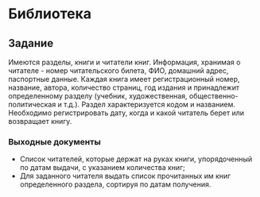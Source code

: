 # Библиотека

## Задание

Имеются разделы, книги и читатели книг. Информация, хранимая о читателе - номер читательского билета, ФИО, домашний адрес, паспортные данные. Каждая книга имеет регистрационный номер, название, автора, количество страниц, год издания и принадлежит определенному разделу (учебник, художественная, общественно-политическая и т.д.). Раздел характеризуется кодом и названием. Необходимо регистрировать дату, когда и какой читатель берет или возвращает книгу.

### Выходные документы

- Список читателей, которые держат на руках книги, упорядоченный по датам выдачи, с указанием количества книг;
- Для заданного читателя выдать список прочитанных им книг определенного раздела, сортируя по датам получения.

